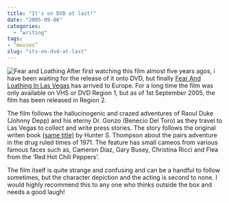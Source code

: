 ```yaml
---
title: "It's on DVD at last!"
date: "2005-09-06"
categories:
  - "writing"
tags:
- “movies”
slug: "its-on-dvd-at-last"
---
```


![Fear and Loathing][image-1]
After first watching this film almost five years agos, i have been waiting for the release of it onto DVD, but finally [Fear And Loathing In Las Vegas][1] has arrived to Europe. For a long time the film was only available on VHS or DVD Region 1, but as of 1st September 2005, the film has been released in Region 2.

The film follows the hallucinogenic and crazed adventures of Raoul Duke (Johnny Depp) and his eterny Dr. Gonzo (Benecio Del Toro) as they travel to Las Vegas to collect and write press stories. The story follows the original writen book [(same title)][2] by Hunter S. Thompson about the pairs adventure in the drug ruled times of 1971. The feature has small cameos from various famous faces such as, Cameron Diaz, Gary Busey, Christina Ricci and Flea from the ‘Red Hot Chili Peppers’.

The film itself is quite strange and confusing and can be a handful to follow sometimes, but the character depiction and the acting is second to none. I would highly recommend this to any one who thinks outside the box and needs a good laugh!

[1]:	https://www.play.com/play247.asp?page=title&r=R2&title=702241&p=57&g=72&pa=sr
[2]:	https://www.play.com/play247.asp?pa=pri&page=title&r=BOOK&title=276012

[image-1]:	/images/0783229526.01._SCMZZZZZZZ_.jpg-thumb_105_140.jpg